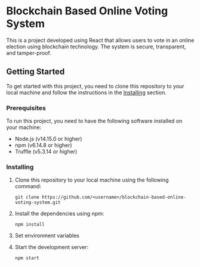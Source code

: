 # Blockchain Based Online Voting System

This is a project developed using React that allows users to vote in an online election using blockchain technology. The system is secure, transparent, and tamper-proof. 

## Getting Started

To get started with this project, you need to clone this repository to your local machine and follow the instructions in the [Installing](#installing) section. 

### Prerequisites

To run this project, you need to have the following software installed on your machine:

- Node.js (v14.15.0 or higher)
- npm (v6.14.8 or higher)
- Truffle (v5.3.14 or higher)

### Installing

1. Clone this repository to your local machine using the following command:

    ```git clone https://github.com/<username>/blockchain-based-online-voting-system.git``` 

2. Install the dependencies using npm:

    ```npm install```

3. Set environment variables

4. Start the development server:

    ```npm start```

